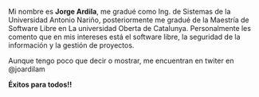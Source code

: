 Mi nombre es **Jorge Ardila**, me gradué como Ing. de Sistemas de la Universidad Antonio Nariño, posteriormente me gradué de la Maestría de Software Libre en La universidad Oberta de Catalunya. Personalmente les comento que en mis intereses está el software libre, la seguridad de la información y la gestión de proyectos.

Aunque tengo poco que decir o mostrar, me encuentran en twiter en @joardilam

**Éxitos para todos!!**
